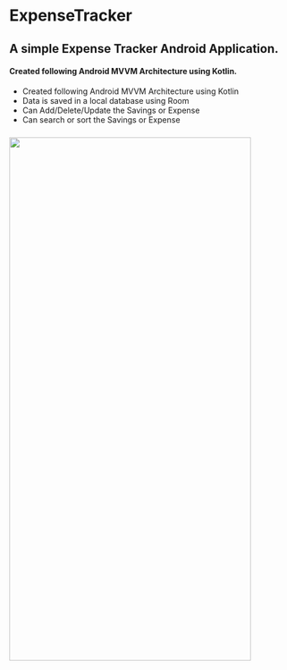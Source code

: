 # ExpenseTracker
## A simple Expense Tracker Android Application.
#### Created following Android MVVM Architecture using Kotlin.

<ul>
<li> Created following Android MVVM Architecture using Kotlin </li>
<li> Data is saved in a local database using Room </li>
<li> Can Add/Delete/Update the Savings or Expense </li>
<li> Can search or sort the Savings or Expense </li>  
</ul>

  #####


<img src = "https://github.com/SuneelKM/ExpenseTracker/blob/main/screenshot/expense%20tracker.png" width=432 height=936>







